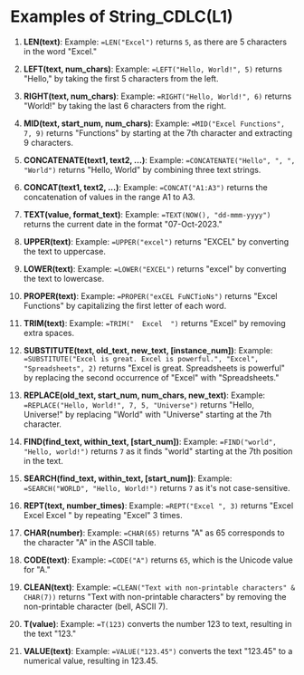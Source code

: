 # Examples of String_CDLC(L1)
1. **LEN(text)**: 
   Example: `=LEN("Excel")` returns `5`, as there are 5 characters in the word "Excel."

2. **LEFT(text, num_chars)**: 
   Example: `=LEFT("Hello, World!", 5)` returns "Hello," by taking the first 5 characters from the left.

3. **RIGHT(text, num_chars)**: 
   Example: `=RIGHT("Hello, World!", 6)` returns "World!" by taking the last 6 characters from the right.

4. **MID(text, start_num, num_chars)**: 
   Example: `=MID("Excel Functions", 7, 9)` returns "Functions" by starting at the 7th character and extracting 9 characters.

5. **CONCATENATE(text1, text2, ...)**: 
   Example: `=CONCATENATE("Hello", ", ", "World")` returns "Hello, World" by combining three text strings.

6. **CONCAT(text1, text2, ...)**: 
   Example: `=CONCAT("A1:A3")` returns the concatenation of values in the range A1 to A3.

7. **TEXT(value, format_text)**: 
   Example: `=TEXT(NOW(), "dd-mmm-yyyy")` returns the current date in the format "07-Oct-2023."

8. **UPPER(text)**: 
   Example: `=UPPER("excel")` returns "EXCEL" by converting the text to uppercase.

9. **LOWER(text)**: 
   Example: `=LOWER("EXCEL")` returns "excel" by converting the text to lowercase.

10. **PROPER(text)**: 
    Example: `=PROPER("exCEL FuNCTioNs")` returns "Excel Functions" by capitalizing the first letter of each word.

11. **TRIM(text)**: 
    Example: `=TRIM("  Excel  ")` returns "Excel" by removing extra spaces.

12. **SUBSTITUTE(text, old_text, new_text, [instance_num])**: 
    Example: `=SUBSTITUTE("Excel is great. Excel is powerful.", "Excel", "Spreadsheets", 2)` returns "Excel is great. Spreadsheets is powerful" by replacing the second occurrence of "Excel" with "Spreadsheets."

13. **REPLACE(old_text, start_num, num_chars, new_text)**: 
    Example: `=REPLACE("Hello, World!", 7, 5, "Universe")` returns "Hello, Universe!" by replacing "World" with "Universe" starting at the 7th character.

14. **FIND(find_text, within_text, [start_num])**: 
    Example: `=FIND("world", "Hello, world!")` returns `7` as it finds "world" starting at the 7th position in the text.

15. **SEARCH(find_text, within_text, [start_num])**: 
    Example: `=SEARCH("WORLD", "Hello, World!")` returns `7` as it's not case-sensitive.

16. **REPT(text, number_times)**: 
    Example: `=REPT("Excel ", 3)` returns "Excel Excel Excel " by repeating "Excel" 3 times.

17. **CHAR(number)**: 
    Example: `=CHAR(65)` returns "A" as 65 corresponds to the character "A" in the ASCII table.

18. **CODE(text)**: 
    Example: `=CODE("A")` returns `65`, which is the Unicode value for "A."

19. **CLEAN(text)**: 
    Example: `=CLEAN("Text with non-printable characters" & CHAR(7))` returns "Text with non-printable characters" by removing the non-printable character (bell, ASCII 7).

20. **T(value)**: 
    Example: `=T(123)` converts the number 123 to text, resulting in the text "123."

21. **VALUE(text)**: 
    Example: `=VALUE("123.45")` converts the text "123.45" to a numerical value, resulting in 123.45.